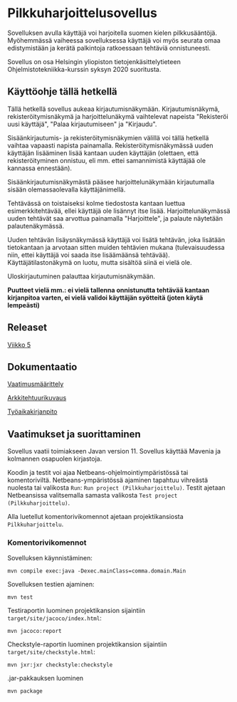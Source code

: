 # Pilkkuharjoittelusovellus

Sovelluksen avulla käyttäjä voi harjoitella suomen kielen pilkkusääntöjä. 
Myöhemmässä vaiheessa sovelluksessa käyttäjä voi myös seurata omaa edistymistään ja kerätä palkintoja ratkoessaan tehtäviä onnistuneesti.

Sovellus on osa Helsingin yliopiston tietojenkäsittelytieteen Ohjelmistotekniikka-kurssin syksyn 2020 suoritusta.

## Käyttöohje tällä hetkellä

Tällä hetkellä sovellus aukeaa kirjautumisnäkymään. Kirjautumisnäkymä, rekisteröitymisnäkymä ja harjoittelunäkymä vaihtelevat napeista "Rekisteröi uusi käyttäjä", "Palaa kirjautumiseen" ja "Kirjaudu".

Sisäänkirjautumis- ja rekisteröitymisnäkymien välillä voi tällä hetkellä vaihtaa vapaasti napista painamalla.
Rekisteröitymisnäkymässä uuden käyttäjän lisääminen lisää kantaan uuden käyttäjän (olettaen, että rekisteröityminen onnistuu, eli mm. ettei samannimistä käyttäjää ole kannassa ennestään).

Sisäänkirjautumisnäkymästä pääsee harjoittelunäkymään kirjautumalla sisään olemassaolevalla käyttäjänimellä.

Tehtävässä on toistaiseksi kolme tiedostosta kantaan luettua esimerkkitehtävää, ellei käyttäjä ole lisännyt itse lisää. Harjoittelunäkymässä uuden tehtävät saa arvottua painamalla "Harjoittele", ja palaute näytetään palautenäkymässä. 

Uuden tehtävän lisäysnäkymässä käyttäjä voi lisätä tehtävän, joka lisätään tietokantaan ja arvotaan sitten muiden tehtävien mukana (tulevaisuudessa niin, ettei käyttäjä voi saada itse lisäämäänsä tehtävää). Käyttäjätilastonäkymä on luotu, mutta sisältöä siinä ei vielä ole.

Uloskirjautuminen palauttaa kirjautumisnäkymään.

**Puutteet vielä mm.: ei vielä tallenna onnistunutta tehtävää kantaan kirjanpitoa varten, ei vielä validoi käyttäjän syötteitä (joten käytä lempeästi)**

## Releaset

[Viikko 5](https://github.com/sallasal/Ohte-2020/releases/tag/viikko5)

## Dokumentaatio

[Vaatimusmäärittely](https://github.com/sallasal/Ohte-2020/blob/master/dokumentaatio/vaatimusmaarittely.md)

[Arkkitehtuurikuvaus](https://github.com/sallasal/Ohte-2020/blob/master/dokumentaatio/arkkitehtuuri.md)

[Työaikakirjanpito](https://github.com/sallasal/Ohte-2020/blob/master/dokumentaatio/tyoaikakirjanpito.md)

## Vaatimukset ja suorittaminen

Sovellus vaatii toimiakseen Javan version 11. Sovellus käyttää Mavenia ja kolmannen osapuolen kirjastoja.

Koodin ja testit voi ajaa Netbeans-ohjelmointiympäristössä tai komentoriviltä. Netbeans-ympäristössä ajaminen tapahtuu vihreästä nuolesta tai valikosta `Run`: `Run project (Pilkkuharjoittelu)`. Testit ajetaan Netbeansissa valitsemalla samasta valikosta `Test project (Pilkkuharjoittelu)`.

Alla luetellut komentorivikomennot ajetaan projektikansiosta `Pilkkuharjoittelu`.

### Komentorivikomennot

Sovelluksen käynnistäminen:

```
mvn compile exec:java -Dexec.mainClass=comma.domain.Main
```

Sovelluksen testien ajaminen:
```
mvn test
```

Testiraportin luominen projektikansion sijaintiin `target/site/jacoco/index.html`:
```
mvn jacoco:report
```

Checkstyle-raportin luominen projektikansion sijaintiin `target/site/checkstyle.html`:
```
mvn jxr:jxr checkstyle:checkstyle
```

.jar-pakkauksen luominen
```
mvn package
```
